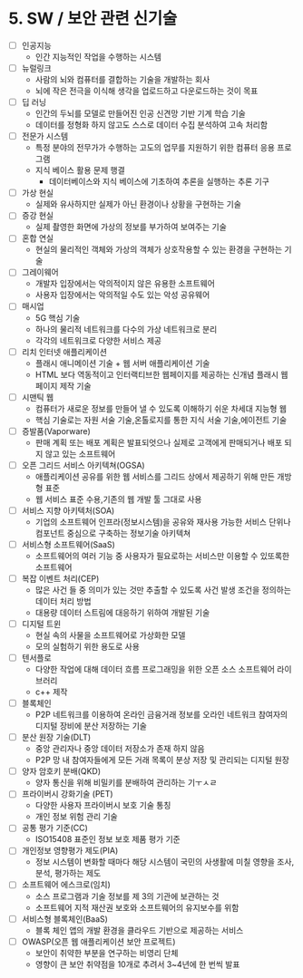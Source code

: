 # 5. SW / 보안 관련 신기술

- [ ]  인공지능
    - 인간 지능적인 작업을 수행하는 시스템
- [ ]  뉴럴링크
    - 사람의 뇌와 컴퓨터를 결합하는 기술을 개발하는 회사
    - 뇌에 작은 전극을 이식해 생각을 업로드하고  다운로드하는 것이 목표
- [ ]  딥 러닝
    - 인간의 두뇌를 모델로 만들어진 인공 신견망 기반 기계 학습 기술
    - 데이터를 정형화 하지 않고도 스스로 데이터 수집 분석하여 고속 처리함
- [ ]  전문가 시스템
    - 특정 분야의 전무가가 수행하는 고도의 업무를 지원하기 위한 컴퓨터 응용 프로그램
    - 지식 베이스 활용 문제 행결
        - 데이터베이스와 지식 베이스에 기초하여 추론을 실행하는 추론 기구
- [ ]  가상 현실
    - 실제와 유사하지만 실제가 아닌 환경이나 상황을 구현하는 기술
- [ ]  증강 현실
    - 실제 촬영한 화면에 가상의 정보를 부가하여 보여주는 기술
- [ ]  혼합 연실
    - 현실의 물리적인 객체와 가상의 객체가 상호작용할 수 있는 환경을 구현하는 기술
- [ ]  그레이웨어
    - 개발자 입장에서는 악의적이지 않은 유용한 소프트웨어
    - 사용자 입장에서는 악의적일 수도 있는 악성 공유웨어
- [ ]  매시업
    - 5G 핵심 기술
    - 하나의 물리적 네트워크를 다수의 가상 네트워크로 분리
    - 각각의 네트워크로 다양한 서비스 제공
- [ ]  리치 인터넷 애플리케이션
    - 플래시 애니메이션 기술 + 웹 서버 애플리케이션 기술
    - HTML 보다 역동적이고 인터랙티브한 웹페이지를 제공하는 신개념 플래시 웹페이지 제작 기술
- [ ]  시맨틱 웹
    - 컴퓨터가 새로운 정보를 만들어 낼 수 있도록 이해하기 쉬운 차세대 지능형 웹
    - 핵심 기술로는 자원 서술 기술,온톨로지를 통한 지식 서술 기술,에이전트 기술
- [ ]  증발품(Vaporware)
    - 판매 계획 또는 배포 계획은 발표되엇으나 실제로 고객에게 판매되거나 배포 되지 않고 있는 소프트웨어
- [ ]  오픈 그리드 서비스 아키텍쳐(OGSA)
    - 애플리케이션 공유를 위한 웹 서비스를 그리드 상에서 제공하기 위해 만든 개방형 표준
    - 웹 서비스 표준 수용,기존의 웹 개발 툴 그대로 사용
- [ ]  서비스 지향 아키텍처(SOA)
    - 기업의 소프트웨어 인프라(정보시스템)을 공유와 재사용 가능한 서비스 단위나 컴포넌트 중심으로 구축하는 정보기술 아키텍쳐
- [ ]  서비스형 소프트웨어(SaaS)
    - 소프트웨어의 여러 기능 중 사용자가 필요로하는 서비스만 이용할 수 있또록한 소프트웨어
- [ ]  복잡 이벤트 처리(CEP)
    - 많은 사건 들 중 의미가 있는 것만 추출할 수 있도록 사건 발생 조건을 정의하는 데이터 처리 방법
    - 대용량 데이터 스트림에 대응하기 위하여 개발된 기술
- [ ]  디지털 트윈
    - 현실 속의 사물을 소프트웨어로 가상화한 모델
    - 모의 실험하기 위한 용도로 사용
- [ ]  텐서플로
    - 다양한 작업에 대해 데이터 흐름 프로그래밍을 위한 오픈 소스 소프트웨어 라이브러리
    - c++ 제작
- [ ]  블록체인
    - P2P 네트워크를 이용하여 온라인 금융거래 정보를 오라인 네트워크 참여자의 디지털 장비에 분산 저장하는 기술
- [ ]  분산 원장 기술(DLT)
    - 중앙 관리자나 중앙 데이터 저장소가 존재 하지 않음
    - P2P 망 내 참여자들에게 모든 거래 목록이 분상 저장 및 관리되는 디지털 원장
- [ ]  양자 암호키 분배(QKD)
    - 양자 통신을 위해 비밀키를 분배하여 관리하는 기ㅜㅅㄹ
- [ ]  프라이버시 강화기술 (PET)
    - 다양한 사용자 프라이버시 보호 기술 통칭
    - 개인 정보 위험 관리 기술
- [ ]  공통 평가 기준(CC)
    - ISO15408 표준인 정보 보호 제품 평가 기준
- [ ]  개인정보 영향평가 제도(PIA)
    - 정보 시스템이 변화할 때마다 해당 시스템이 국민의 사생활에 미칠 영향을 조사, 분석, 평가하는 제도
- [ ]  소프트웨어 에스크로(임치)
    - 소스 프로그램과 기술 정보를 제 3의 기관에 보관하는 것
    - 소프트웨어 지적 재산권 보호와 소프트웨어의 유지보수를 위함
- [ ]  서비스형 블록체인(BaaS)
    - 블록 체인 앱의 개발 환경을 클라우드 기반으로 제공하는 서비스
- [ ]  OWASP(오픈 웹 애플리케이션 보안 프로젝트)
    - 보안이 취약한 부분을 연구하는 비영리 단체
    - 영향이 큰 보안 취약점을 10개로 추려서 3~4년에 한 번씩 발표